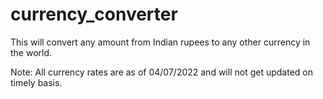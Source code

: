# currency_converter
This will convert any amount from Indian rupees to any other currency in the world.


Note: All currency rates are as of 04/07/2022 and will not get updated on timely basis.
